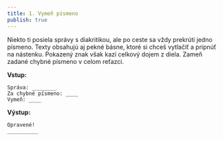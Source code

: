 ```yaml
---
title: 1. Vymeň písmeno
publish: true
---
```


Niekto ti posiela správy s diakritikou, ale po ceste sa vždy prekrúti jedno písmeno. Texty obsahujú aj pekné básne, ktoré si chceš vytlačiť a pripnúť na nástenku. Pokazený znak však kazí celkový dojem z diela. Zameň zadané chybné písmeno v celom reťazci.

**Vstup:**
```
Správa: ________
Za chybné písmeno: ____
Vymeň: ____
```

**Výstup:**
```
Opravené!
__________
```
